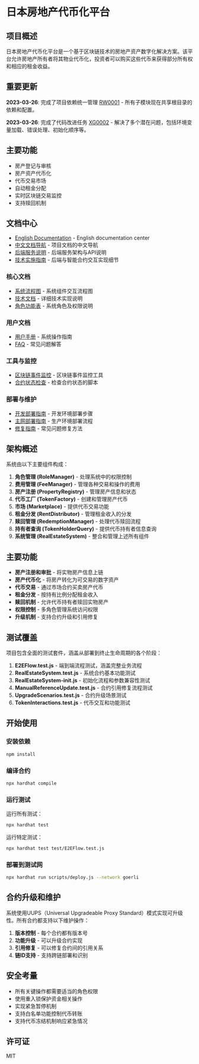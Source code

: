 # 日本房地产代币化平台

## 项目概述

日本房地产代币化平台是一个基于区块链技术的房地产资产数字化解决方案。该平台允许房地产所有者将其物业代币化，投资者可以购买这些代币来获得部分所有权和相应的租金收益。

## 重要更新

**2023-03-26**: 完成了项目依赖统一管理 [RW0001](./REFACTOR_README.md) - 所有子模块现在共享根目录的依赖和配置。

**2023-03-26**: 完成了代码改进任务 [XG0002](./XG0002.md) - 解决了多个潜在问题，包括环境变量加载、错误处理、初始化顺序等。

## 主要功能

- 房产登记与审核
- 房产资产代币化
- 代币交易市场
- 自动租金分配
- 实时区块链交易监控
- 支持赎回机制

## 文档中心

- [English Documentation](./server/docs/README.md) - English documentation center
- [中文文档导航](./server/docs/文档导航.md) - 项目文档的中文导航
- [后端服务说明](./server/README.md) - 后端服务架构与API说明
- [技术实施指南](./server/docs/技术实施.md) - 后端与智能合约交互实现细节

### 核心文档

- [系统流程图](./docs/系统流程图.md) - 系统组件交互流程图
- [技术文档](./docs/技术文档.md) - 详细技术实现说明
- [角色功能表](./docs/角色功能表.md) - 系统角色及权限说明

### 用户文档

- [用户手册](./docs/用户手册.md) - 系统操作指南
- [FAQ](./docs/FAQ.md) - 常见问题解答

### 工具与监控

- [区块链事件监控](./monitor/README.md) - 区块链事件监控工具
- [合约状态检查](./monitor/scripts/check-contracts.js) - 检查合约状态的脚本

### 部署与维护

- [开发部署指南](./docs/开发部署指南.md) - 开发环境部署步骤
- [主网部署指南](./docs/主网部署指南.md) - 生产环境部署流程
- [修复指南](./docs/修复指南.md) - 常见问题修复方法

## 架构概述

系统由以下主要组件构成：

1. **角色管理 (RoleManager)** - 处理系统中的权限控制
2. **费用管理 (FeeManager)** - 管理各种交易和操作的费用
3. **房产注册 (PropertyRegistry)** - 管理房产信息和状态
4. **代币工厂 (TokenFactory)** - 创建和管理房产代币
5. **市场 (Marketplace)** - 提供代币交易功能
6. **租金分发 (RentDistributor)** - 管理租金收入的分发
7. **赎回管理 (RedemptionManager)** - 处理代币赎回流程
8. **持有者查询 (TokenHolderQuery)** - 提供代币持有者信息查询
9. **系统管理 (RealEstateSystem)** - 整合和管理上述所有组件

## 主要功能

- **房产注册和审批** - 将实物房产信息上链
- **房产代币化** - 将房产转化为可交易的数字资产
- **代币交易** - 通过市场合约买卖房产代币
- **租金分发** - 按持有比例分配租金收入
- **赎回机制** - 允许代币持有者赎回实物房产
- **权限控制** - 多角色管理系统访问权限
- **升级机制** - 支持合约升级和引用修复

## 测试覆盖

项目包含全面的测试套件，涵盖从部署到终止生命周期的各个阶段：

1. **E2EFlow.test.js** - 端到端流程测试，涵盖完整业务流程
2. **RealEstateSystem.test.js** - 系统合约基本功能测试
3. **RealEstateSystem-init.js** - 初始化流程和参数兼容性测试
4. **ManualReferenceUpdate.test.js** - 合约引用修复流程测试
5. **UpgradeScenarios.test.js** - 合约升级场景测试
6. **TokenInteractions.test.js** - 代币交互和功能测试

## 开始使用

### 安装依赖

```bash
npm install
```

### 编译合约

```bash
npx hardhat compile
```

### 运行测试

运行所有测试：

```bash
npx hardhat test
```

运行特定测试：

```bash
npx hardhat test test/E2EFlow.test.js
```

### 部署到测试网

```bash
npx hardhat run scripts/deploy.js --network goerli
```

## 合约升级和维护

系统使用UUPS（Universal Upgradeable Proxy Standard）模式实现可升级性。所有合约都支持以下维护操作：

1. **版本控制** - 每个合约都有版本号
2. **功能升级** - 可以升级合约实现
3. **引用修复** - 可以修复合约间的引用关系
4. **链ID支持** - 支持跨链部署和识别

## 安全考量

- 所有关键操作都需要适当的角色权限
- 使用重入锁保护资金相关操作
- 实现紧急暂停机制
- 支持白名单功能控制代币转账
- 支持代币冻结机制响应紧急情况

## 许可证

MIT 